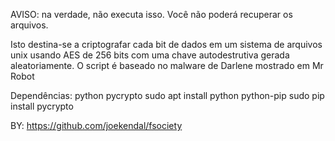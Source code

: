 AVISO: na verdade, não executa isso. Você não poderá recuperar os arquivos.

Isto destina-se a criptografar cada bit de dados em um sistema de arquivos unix usando AES de 256 bits com uma chave autodestrutiva gerada aleatoriamente.
O script é baseado no malware de Darlene mostrado em Mr Robot

Dependências:
python
pycrypto
sudo apt install python python-pip
sudo pip install pycrypto

BY: https://github.com/joekendal/fsociety
